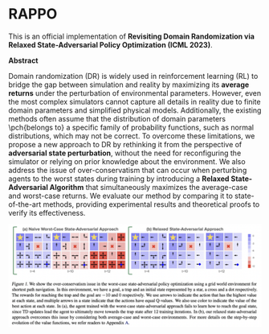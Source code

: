 # RAPPO
This is an official implementation of **Revisiting Domain Randomization via Relaxed State-Adversarial
Policy Optimization (ICML 2023)**. 

**Abstract**

Domain randomization (DR) is widely used in reinforcement learning (RL) to bridge the gap between simulation and reality by maximizing its **average returns** under the perturbation of environmental parameters. However, even the most complex simulators cannot capture all details in reality due to finite domain parameters and simplified physical models. Additionally, the existing methods often assume that the distribution of domain parameters \pch{belongs to} a specific family of probability functions, such as normal distributions, which may not be correct. To overcome these limitations, we propose a new approach to DR by rethinking it from the perspective of **adversarial state perturbation**, without the need for reconfiguring the simulator or relying on prior knowledge about the environment. We also address the issue of over-conservatism that can occur when perturbing agents to the worst states during training by introducing a **Relaxed State-Adversarial Algorithm** that simultaneously maximizes the average-case and worst-case returns. We evaluate our method by comparing it to state-of-the-art methods, providing experimental results and theoretical proofs to verify its effectiveness.

<p align="center">
  <img src="https://github.com/sophialien/RAPPO/blob/main/RAPPO.png" width="800" />
</p>
